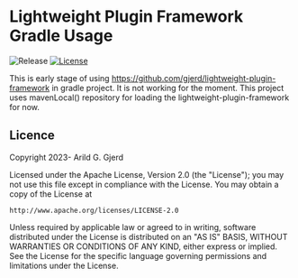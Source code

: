 # Lightweight Plugin Framework Gradle Usage

![Release](https://badgen.net/badge/Release/0.0.1-SNAPSHOT/blue)
[![License](https://badgen.net/badge/License/Apache&nbsp;2.0/blue)](https://opensource.org/licenses/Apache-2.0)

This is early stage of using https://github.com/gjerd/lightweight-plugin-framework
in gradle project. It is not working for the moment. This project
uses mavenLocal() repository for loading the lightweight-plugin-framework for now.



## Licence
Copyright 2023- Arild G. Gjerd

Licensed under the Apache License, Version 2.0 (the "License");
you may not use this file except in compliance with the License.
You may obtain a copy of the License at

    http://www.apache.org/licenses/LICENSE-2.0

Unless required by applicable law or agreed to in writing, software
distributed under the License is distributed on an "AS IS" BASIS,
WITHOUT WARRANTIES OR CONDITIONS OF ANY KIND, either express or implied.
See the License for the specific language governing permissions and
limitations under the License.
